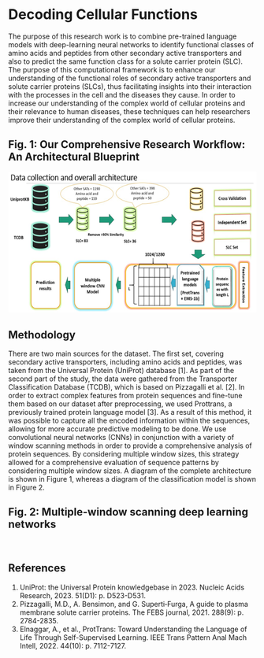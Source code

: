 # Decoding Cellular Functions
The purpose of this research work is to combine pre-trained language models with deep-learning neural networks to identify functional classes of amino acids and peptides from other secondary active transporters and also to predict the same function class for a solute carrier protein (SLC). The purpose of this computational framework is to enhance our understanding of the functional roles of secondary active transporters and solute carrier proteins (SLCs), thus facilitating insights into their interaction with the processes in the cell and the diseases they cause. In order to increase our understanding of the complex world of cellular proteins and their relevance to human diseases, these techniques can help researchers improve their understanding of the complex world of cellular proteins.
## Fig. 1: Our Comprehensive Research Workflow: An Architectural Blueprint
![](https://github.com/Malik-glt/Decoding-Cellular-Functions/blob/main/Comprehensive%20Research%20Workflow.png)

## Methodology

There are two main sources for the dataset. The first set, covering secondary active transporters, including amino acids and peptides, was taken from the Universal Protein (UniProt) database [1]. As part of the second part of the study, the data were gathered from the Transporter Classification Database (TCDB), which is based on Pizzagalli et al. [2]. In order to extract complex features from protein sequences and fine-tune them based on our dataset after preprocessing, we used Prottrans, a previously trained protein language model [3]. As a result of this method, it was possible to capture all the encoded information within the sequences, allowing for more accurate predictive modeling to be done. We use convolutional neural networks (CNNs) in conjunction with a variety of window scanning methods in order to provide a comprehensive analysis of protein sequences. By considering multiple window sizes, this strategy allowed for a comprehensive evaluation of sequence patterns by considering multiple window sizes. A diagram of the complete architecture is shown in Figure 1, whereas a diagram of the classification model is shown in Figure 2.

## Fig. 2: Multiple-window scanning deep learning networks

![]()

## References
1.	UniProt: the Universal Protein knowledgebase in 2023. Nucleic Acids Research, 2023. 51(D1): p. D523-D531.
2.	Pizzagalli, M.D., A. Bensimon, and G. Superti‐Furga, A guide to plasma membrane solute carrier proteins. The FEBS journal, 2021. 288(9): p. 2784-2835.
3.	Elnaggar, A., et al., ProtTrans: Toward Understanding the Language of Life Through Self-Supervised Learning. IEEE Trans Pattern Anal Mach Intell, 2022. 44(10): p. 7112-7127.
